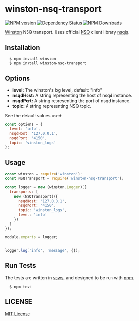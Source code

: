 # winston-nsq-transport

[![NPM version](https://img.shields.io/npm/v/winston-nsq-transport.svg)](https://npmjs.org/package/winston-nsq-transport)
[![Dependency Status](https://david-dm.org/ofkindness/winston-nsq-transport.svg?theme=shields.io)](https://david-dm.org/ofkindness/winston-nsq-transport)
[![NPM Downloads](https://img.shields.io/npm/dm/winston-nsq-transport.svg)](https://npmjs.org/package/winston-nsq-transport)

[Winston](https://www.npmjs.com/package/winston) NSQ transport. Uses official [NSQ](http://nsq.io) client library [nsqjs](https://www.npmjs.com/package/nsqjs).

## Installation

  ```console
    $ npm install winston
    $ npm install winston-nsq-transport
  ```

## Options

* __level:__ The winston's log level, default: "info"
* __nsqdHost:__ A string representing the host of nsqd instance.
* __nsqdPort:__ A string representing the port of nsqd instance.
* __topic:__ A string representing NSQ topic.

See the default values used:

```js
const options = {
  level: 'info',
  nsqdHost: '127.0.0.1',
  nsqdPort: '4150',
  topic: 'winston_logs'
};
```

## Usage


```js
const winston = require('winston');
const NSQTransport = require('winston-nsq-transport');

const logger = new (winston.Logger)({
  transports: [
    new (NSQTransport)({
      nsqdHost: '127.0.0.1',
      nsqdPort: '4150',
      topic: 'winston_logs',
      level: 'info'
    })
  ]
});

module.exports = logger;
```


```js

logger.log('info', 'message', {});

```

## Run Tests

The tests are written in [vows](http://vowsjs.org), and designed to be run with [npm](https://www.npmjs.com).

```console
  $ npm test
```

## LICENSE

[MIT License](http://en.wikipedia.org/wiki/MIT_License)
